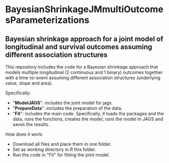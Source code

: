 # BayesianShrinkageJMmultiOutcomesParameterizations
## Bayesian shrinkage approach for a joint model of longitudinal and survival outcomes assuming different association structures

This repository includes the code for a Bayesian shrinkage approach that models multiple longitudinal (2 continuous and 1 binary) outcomes together with a time-to-event assuming different association structures (underlying value, slope and area). 

Specifically:
* "**ModelJAGS**": includes the joint model for jags.
* "**PrepareData**": includes the preparation of the data.
* "**Fit**": includes the main code. Specifically, it loads the packages and the data, runs the functions, creates the model, runs the model in JAGS and saves the results.

How does it work:
* Download all files and place them in one folder.
* Set as working directory in R this folder.
* Run the code in "Fit" for fitting the joint model.

